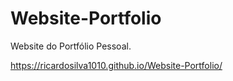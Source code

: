 # Website-Portfolio

Website do Portfólio Pessoal.

 https://ricardosilva1010.github.io/Website-Portfolio/
